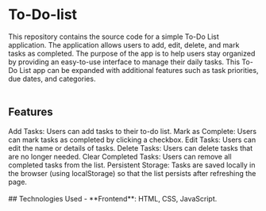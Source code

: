 # To-Do-list
This repository contains the source code for a simple To-Do List application. The application allows users to add, edit, delete, and mark tasks as completed. The purpose of the app is to help users stay organized by providing an easy-to-use interface to manage their daily tasks. This To-Do List app can be expanded with additional features such as task priorities, due dates, and categories.<br><br>
<h2>Features</h2>
Add Tasks: Users can add tasks to their to-do list.
Mark as Complete: Users can mark tasks as completed by clicking a checkbox.
Edit Tasks: Users can edit the name or details of tasks.
Delete Tasks: Users can delete tasks that are no longer needed.
Clear Completed Tasks: Users can remove all completed tasks from the list.
Persistent Storage: Tasks are saved locally in the browser (using localStorage) so that the list persists after refreshing the page.<br><br>
## Technologies Used
- **Frontend**: HTML, CSS, JavaScript.<br><br>